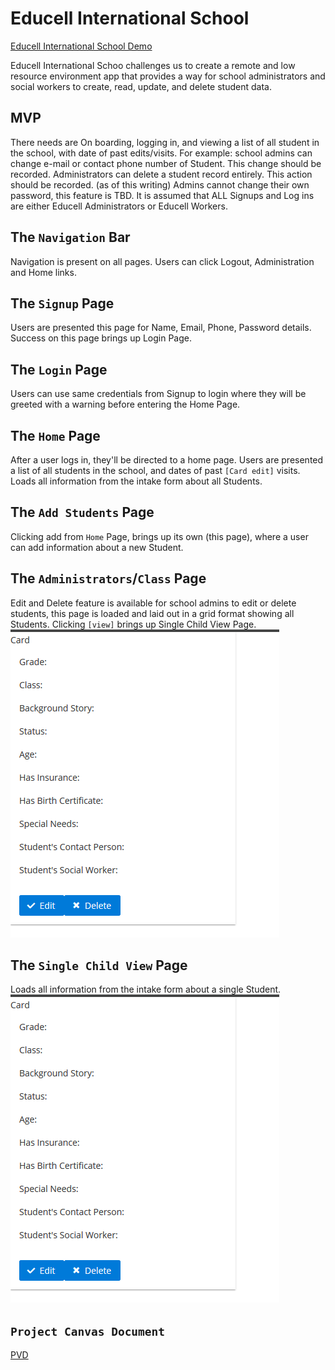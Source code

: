 # Educell International School
[Educell International School Demo](https://educell-international-school.netlify.com/)


Educell International Schoo challenges us to create a remote and low resource environment app that provides a way for school administrators and social workers to create, read, update, and delete student data.



## MVP

There needs are On boarding, logging in, and viewing a list of all student in the school, with date of past edits/visits. For example: school admins can change e-mail or contact phone number of Student. This change should be recorded. Administrators can delete a student record entirely. This action should be recorded. (as of this writing) Admins cannot change their own password, this feature is TBD. It is assumed that ALL Signups and Log ins are either Educell Administrators or Educell Workers. 

## The `Navigation` Bar
Navigation is present on all pages. Users can click Logout, Administration and Home links.

## The `Signup` Page
Users are presented this page for Name, Email, Phone, Password details. Success on this page brings up Login Page.

## The `Login` Page
Users can use same credentials from Signup to login where they will be greeted with a warning before entering the Home Page.

## The `Home` Page
After a user logs in, they'll be directed to a home page.
Users are presented a list of all students in the school, and dates of past `[Card edit]` visits. Loads all information from the intake form about all Students.

 

## The `Add Students` Page

Clicking add from `Home` Page, brings up its own (this page), where a user can add information about a new Student.

## The `Administrators`/`Class` Page

Edit and Delete feature is available for school admins to edit or delete students, this page is loaded and laid out in a grid format showing all Students. Clicking `[view]` brings up Single Child View Page.
![Administators Page](https://github.com/Build-Week-International-S-S-W/Front-end/blob/FIOpwK-patch-1/Screenshot_2020-02-07%20Educell%20International%20School(6).png)

## The `Single Child View` Page
Loads all information from the intake form about a single Student.
![Single Child View](https://github.com/Build-Week-International-S-S-W/Front-end/blob/FIOpwK-patch-1/Screenshot_2020-02-07%20Educell%20International%20School(6).png)

## `Project Canvas Document`
[PVD](https://docs.google.com/document/d/1c_gXNS9hoaMEk9b5P10314ztkH6hbyImY9DXPA1C35s)
